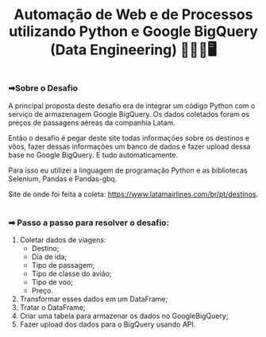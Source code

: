 #

<div>
  <h1 align="center"> Automação de Web e de Processos utilizando Python e Google BigQuery (Data Engineering) 👩‍💻🦾🖥</h1>
</div>

#

<h3>➡Sobre o Desafio </h3>

A principal proposta deste desafio era de integrar um código Python com o serviço de armazenagem Google BigQuery. 
Os dados coletados foram os preços de passagens aéreas da companhia 
Latam.

Então o desafio é pegar deste site todas informações sobre os destinos e vôos, fazer dessas informações um banco de dados e 
fazer upload dessa base no Google BigQuery. E tudo automaticamente. 

Para isso eu utilizei a linguagem de programação Python e as bibliotecas Selenium, Pandas e Pandas-gbq. 

Site de onde foi feita a coleta:  https://www.latamairlines.com/br/pt/destinos.

# 

<h3>➡ Passo a passo para resolver o desafio: </h3>

1. Coletar dados de viagens:
    - Destino;
    - Dia de ida;
    - Tipo de passagem;
    - Tipo de classe do avião;
    - Tipo de voo;
    - Preço.
2. Transformar esses dados em um DataFrame;
3. Tratar o DataFrame;
4. Criar uma tabela para armazenar os dados no GoogleBigQuery;
5. Fazer upload dos dados para o BigQuery usando API.
